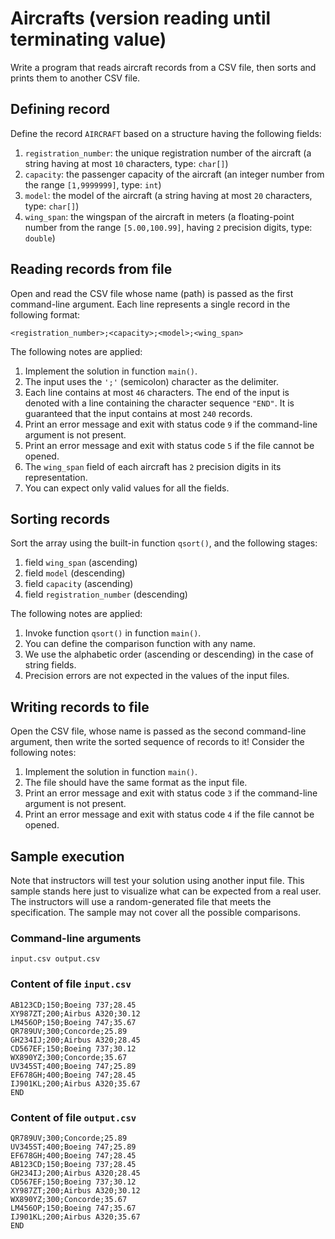 # Aircrafts (version reading until terminating value)

Write a program that reads aircraft records from a CSV file, then sorts and prints them to another CSV file.

## Defining record

Define the record `AIRCRAFT` based on a structure having the following fields:

1. `registration_number`: the unique registration number of the aircraft (a string having at most `10` characters, type: `char[]`)
1. `capacity`: the passenger capacity of the aircraft (an integer number from the range `[1,9999999]`, type: `int`)
1. `model`: the model of the aircraft (a string having at most `20` characters, type: `char[]`)
1. `wing_span`: the wingspan of the aircraft in meters (a floating-point number from the range `[5.00,100.99]`, having `2` precision digits, type: `double`)

## Reading records from file

Open and read the CSV file whose name (path) is passed as the first command-line argument. Each line represents a single record in the following format:

```
<registration_number>;<capacity>;<model>;<wing_span>
```

The following notes are applied:

1. Implement the solution in function `main()`.
1. The input uses the `';'` (semicolon) character as the delimiter.
1. Each line contains at most `46` characters.
The end of the input is denoted with a line containing the character sequence `"END"`. It is guaranteed that the input contains at most `240` records.
1. Print an error message and exit with status code `9` if the command-line argument is not present.
1. Print an error message and exit with status code `5` if the file cannot be opened.
1. The `wing_span` field of each aircraft has `2` precision digits in its representation.
1. You can expect only valid values for all the fields.

## Sorting records

Sort the array using the built-in function `qsort()`, and the following stages:

1. field `wing_span` (ascending)
1. field `model` (descending)
1. field `capacity` (ascending)
1. field `registration_number` (descending)

The following notes are applied:

1. Invoke function `qsort()` in function `main()`.
1. You can define the comparison function with any name.
1. We use the alphabetic order (ascending or descending) in the case of string fields.
1. Precision errors are not expected in the values of the input files.

## Writing records to file

Open the CSV file, whose name is passed as the second command-line argument, then write the sorted sequence of records to it! Consider the following notes:

1. Implement the solution in function `main()`.
1. The file should have the same format as the input file.
1. Print an error message and exit with status code `3` if the command-line argument is not present.
1. Print an error message and exit with status code `4` if the file cannot be opened.

## Sample execution

<div class="alert alert-warning">
Note that instructors will test your solution using another input file. This sample stands here just to visualize what can be expected from a real user. The instructors will use a random-generated file that meets the specification. The sample may not cover all the possible comparisons.
</div>

### Command-line arguments

```
input.csv output.csv
```

### Content of file `input.csv`

```
AB123CD;150;Boeing 737;28.45
XY987ZT;200;Airbus A320;30.12
LM456OP;150;Boeing 747;35.67
QR789UV;300;Concorde;25.89
GH234IJ;200;Airbus A320;28.45
CD567EF;150;Boeing 737;30.12
WX890YZ;300;Concorde;35.67
UV345ST;400;Boeing 747;25.89
EF678GH;400;Boeing 747;28.45
IJ901KL;200;Airbus A320;35.67
END
```

### Content of file `output.csv`

```
QR789UV;300;Concorde;25.89
UV345ST;400;Boeing 747;25.89
EF678GH;400;Boeing 747;28.45
AB123CD;150;Boeing 737;28.45
GH234IJ;200;Airbus A320;28.45
CD567EF;150;Boeing 737;30.12
XY987ZT;200;Airbus A320;30.12
WX890YZ;300;Concorde;35.67
LM456OP;150;Boeing 747;35.67
IJ901KL;200;Airbus A320;35.67
END
```

